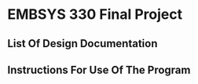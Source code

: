 # EMBSYS 330 Final Project

## List Of Design Documentation


## Instructions For Use Of The Program